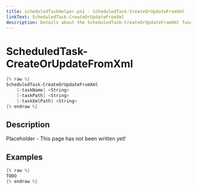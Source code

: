 ```yaml
---
title: scheduledTaskHelper.ps1 - ScheduledTask-CreateOrUpdateFromXml
linkText: ScheduledTask-CreateOrUpdateFromXml
description: Details about the ScheduledTask-CreateOrUpdateFromXml function in scheduledTaskHelper.ps1 helper script
---
```


# ScheduledTask-CreateOrUpdateFromXml

```PowerShell
{% raw %}
ScheduledTask-CreateOrUpdateFromXml
    [-taskName] <String>
    [-taskPath] <String>
    [-taskXmlPath] <String>
{% endraw %}
```

## Description

Placeholder - This page has not been written yet!

## Examples

```PowerShell
{% raw %}
TODO
{% endraw %}
```
